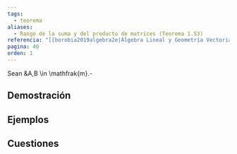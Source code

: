 ```yaml
---
tags:
  - teorema
aliases:
  - Rango de la suma y del producto de matrices (Teorema 1.53)
referencia: "[[borobia2019algebra2e|Álgebra Lineal y Geometría Vectorial (2a ed)]]"
pagina: 40
orden: 1
---
```

Sean &A,B \in \mathfrak{m}.-

## Demostración

## Ejemplos

## Cuestiones
